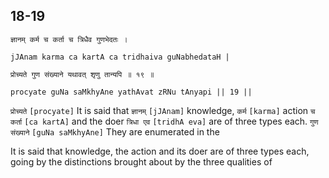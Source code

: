 ## 18-19


```shloka-sa
ज्ञानम् कर्म च कर्ता च त्रिधैव गुणभेदतः ।
```
```shloka-sa-hk
jJAnam karma ca kartA ca tridhaiva guNabhedataH |
```
```shloka-sa
प्रोच्यते गुण संख्याने यथावत् शृणु तान्यपि ॥ १९ ॥
```
```shloka-sa-hk
procyate guNa saMkhyAne yathAvat zRNu tAnyapi || 19 ||
```

`प्रोच्यते` `[procyate]` It is said that `ज्ञानम्` `[jJAnam]` knowledge, `कर्म` `[karma]` action `च कर्ता` `[ca kartA]` and the doer `त्रिधा एव` `[tridhA eva]` are of three types each. `गुण संख्याने` `[guNa saMkhyAne]` They are enumerated in the

It is said that knowledge, the action and its doer are of three types each, going by the distinctions brought about by the three qualities of 


